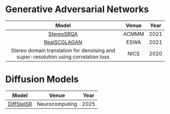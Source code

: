 # Generative Adversarial Networks
Model | Venue | Year
:-:|:-:|:-:
[StereoSRQA](https://dl.acm.org/doi/abs/10.1145/3474085.3475408?casa_token=itu1NC3NWRUAAAAA:_dKfOTvi207xAttje2pXTBQyOe_GPF9Bg1lhlItUQfqju-uD_htSC8WH1GEPIwFVTWBsYPvq8lCFWA)|ACMMM|2021
[RealSCGLAGAN](https://arxiv.org/abs/2312.07934)|ESWA|2021
Stereo domain translation for denoising and super-resolution using correlation loss|NICS|2020


# Diffusion Models
Model  | Venue | Year
:-:|:-:|:-:
[DiffSteISR](https://arxiv.org/html/2408.07516v2)|Neurocomputing|2025
